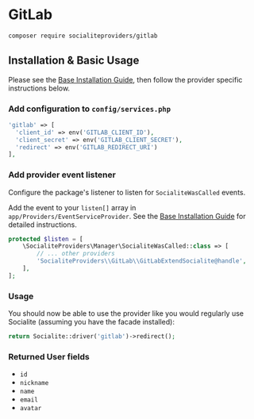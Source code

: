 # GitLab

```bash
composer require socialiteproviders/gitlab
```

## Installation & Basic Usage

Please see the [Base Installation Guide](https://socialiteproviders.com/usage/), then follow the provider specific instructions below.

### Add configuration to `config/services.php`

```php
'gitlab' => [    
  'client_id' => env('GITLAB_CLIENT_ID'),  
  'client_secret' => env('GITLAB_CLIENT_SECRET'),  
  'redirect' => env('GITLAB_REDIRECT_URI') 
],
```

### Add provider event listener

Configure the package's listener to listen for `SocialiteWasCalled` events.

Add the event to your `listen[]` array in `app/Providers/EventServiceProvider`. See the [Base Installation Guide](https://socialiteproviders.com/usage/) for detailed instructions.

```php
protected $listen = [
    \SocialiteProviders\Manager\SocialiteWasCalled::class => [
        // ... other providers
        'SocialiteProviders\\GitLab\\GitLabExtendSocialite@handle',
    ],
];
```

### Usage

You should now be able to use the provider like you would regularly use Socialite (assuming you have the facade installed):

```php
return Socialite::driver('gitlab')->redirect();
```

### Returned User fields

- ``id``
- ``nickname``
- ``name``
- ``email``
- ``avatar``
